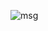 ![msg](https://i.ibb.co.com/6Jmffj6w/fun.png)

<!--

# একে একে প্রিয় জিনিস গুলো হারিয়ে ফেলা যেন আজ নিত্যদিনের সঙ্গী। আমি অবশ্যই অপরাধী কারণ আমার হৃদয়টা এতটাই অন্ধকার করেছি যে, এটাকে তোমরা কেউ পড়তে পার না। হয়তো এভাবেই একদিন চাপা কষ্ট আর টুকটাক কিছু অভিমান নিয়ে চিরতরে হারিয়ে যাবো কোনো এক অজানার উদ্দেশ্য। শেষ হয়ে যাবে আমার জমানো সব ভালোবাসা গুলো, যেগুলো তোমাদের কখনো স্পর্শ করতে পারেনি।   

_-Maybe Last Message_

---
Jan 25, 2025 - Feb 27, 2025
<h1 align='center'>হঠাৎ কলমের প্রতি তীব্র প্রেমটা আমার আমিটাকে মুছে ফেলবে না তো?</h1>
<h1 align='center'>🥺</h1>
---

-->

